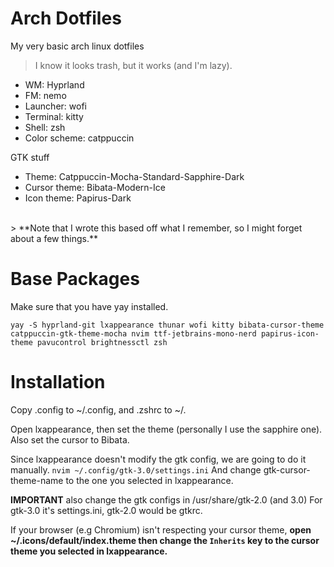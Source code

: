 # Arch Dotfiles
My very basic arch linux dotfiles

> I know it looks trash, but it works (and I'm lazy).

- WM: Hyprland
- FM: nemo
- Launcher: wofi
- Terminal: kitty
- Shell: zsh
- Color scheme: catppuccin

GTK stuff
- Theme: Catppuccin-Mocha-Standard-Sapphire-Dark
- Cursor theme: Bibata-Modern-Ice
- Icon theme: Papirus-Dark
<br>
> **Note that I wrote this based off what I remember, so I might forget about a few things.**

# Base Packages
Make sure that you have yay installed.

```
yay -S hyprland-git lxappearance thunar wofi kitty bibata-cursor-theme catppuccin-gtk-theme-mocha nvim ttf-jetbrains-mono-nerd papirus-icon-theme pavucontrol brightnessctl zsh
```

# Installation

Copy .config to ~/.config, and .zshrc to ~/.

Open lxappearance, then set the theme (personally I use the sapphire one).
Also set the cursor to Bibata.

Since lxappearance doesn't modify the gtk config, we are going to do it manually.
`nvim ~/.config/gtk-3.0/settings.ini`
And change gtk-cursor-theme-name to the one you selected in lxappearance.

**IMPORTANT** also change the gtk configs in /usr/share/gtk-2.0 (and 3.0)
For gtk-3.0 it's settings.ini, gtk-2.0 would be gtkrc.

If your browser (e.g Chromium) isn't respecting your cursor theme, **open ~/.icons/default/index.theme then change the `Inherits` key to the cursor theme you selected in lxappearance.**
